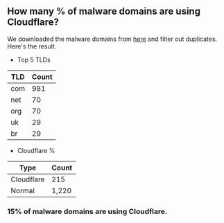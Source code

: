 ## How many % of malware domains are using Cloudflare?


We downloaded the malware domains from [here](https://urlhaus.abuse.ch) and filter out duplicates.
Here's the result.


[//]: # (start replacement)


- Top 5 TLDs

| TLD | Count |
| --- | --- |
| com | 981 |
| net | 70 |
| org | 70 |
| uk | 29 |
| br | 29 |


- Cloudflare %

| Type | Count |
| --- | --- |
| Cloudflare | 215 |
| Normal | 1,220 |


### 15% of malware domains are using Cloudflare.